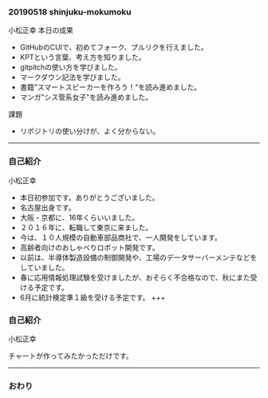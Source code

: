 ### 20190518 shinjuku-mokumoku
小松正幸
本日の成果
* GitHubのCUIで、初めてフォーク、プルリクを行えました。
* KPTという言葉、考え方を知りました。
* gitpitchの使い方を学びました。
* マークダウン記法を学びました。
* 書籍"スマートスピーカーを作ろう！"を読み進めました。
* マンガ"シス管系女子"を読み進めました。

課題
* リポジトリの使い分けが、よく分からない。

---
### 自己紹介
小松正幸

* 本日初参加です。ありがとうございました。
* 名古屋出身です。
* 大阪・京都に、16年くらいいました。
* ２０１６年に、転職して東京に来ました。
* 今は、１０人規模の自動車部品商社で、一人開発をしています。
* 高齢者向けのおしゃべりロボット開発です。
* 以前は、半導体製造設備の制御開発や、工場のデータサーバーメンテなどをしていました。
* 春に応用情報処理試験を受けましたが、おそらく不合格なので、秋にまた受ける予定です。
* 6月に統計検定準１級を受ける予定です。
+++

### 自己紹介
小松正幸

<canvas data-chart="radar">
<!--
{
 "data": {
  "labels": ["dialogflow", "水泳", "python", "コイン集め", "raspberryPi", "ダイエット", "Node.js", "銭湯"],
  "datasets": [
   {
    "data":[30, 10, 30, 20, 40, 30, 10, 50],
    "label":"現状",
    "backgroundColor":"rgba(80,160,240,.8)"
   },
   {
    "data":[50, 50, 70, 40, 30, 80, 20, 50],
    "label":"これからの意気込み",
    "backgroundColor":"rgba(240,160,80,.8)"
   }
  ]
 },
 "options": { "responsive": "true", "scale":{"ticks":{"min":0, "max":100}}}
}
-->
</canvas>
チャートが作ってみたかっただけです。

---


### おわり

